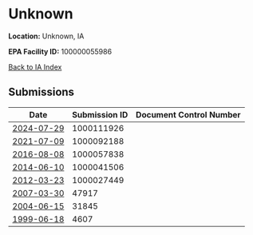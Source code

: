 # Unknown

**Location:** Unknown, IA

**EPA Facility ID:** 100000055986

[Back to IA Index](../../index.md)

## Submissions

| Date | Submission ID | Document Control Number |
|------|--------------|-------------------------|
| [2024-07-29](submissions/1000111926.md) | 1000111926 |  |
| [2021-07-09](submissions/1000092188.md) | 1000092188 |  |
| [2016-08-08](submissions/1000057838.md) | 1000057838 |  |
| [2014-06-10](submissions/1000041506.md) | 1000041506 |  |
| [2012-03-23](submissions/1000027449.md) | 1000027449 |  |
| [2007-03-30](submissions/47917.md) | 47917 |  |
| [2004-06-15](submissions/31845.md) | 31845 |  |
| [1999-06-18](submissions/4607.md) | 4607 |  |
